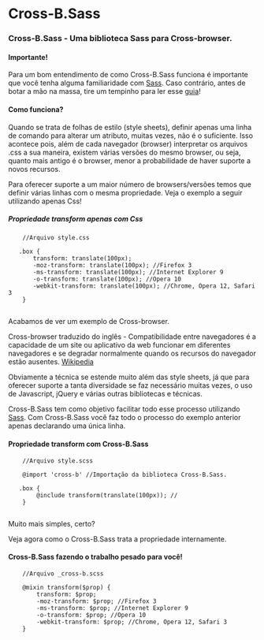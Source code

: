 # Cross-B.Sass
 
 
### Cross-B.Sass - Uma biblioteca Sass para Cross-browser.
 
 
#### Importante!
 
Para um bom entendimento de como Cross-B.Sass funciona é importante que você tenha alguma familiaridade com [Sass](https://sass-lang.com/guide). Caso contrário, antes de botar a mão na massa, tire um tempinho para ler esse [guia](https://sass-lang.com/guide)!
 
#### Como funciona?
 
Quando se trata de folhas de estilo (style sheets), definir apenas uma linha de comando para alterar um atributo, muitas vezes, não é o suficiente. Isso acontece pois, além de cada navegador (browser) interpretar os arquivos .css a sua maneira, existem várias versões do mesmo browser, ou seja, quanto mais antigo é o browser, menor a probabilidade de haver suporte a novos recursos. 
 
Para oferecer suporte a um maior número de browsers/versões temos que definir várias linhas com o mesma propriedade. Veja o exemplo a seguir utilizando apenas Css!
 
##### Propriedade transform apenas com Css
 
```
    //Arquivo style.css
 
   .box {
       transform: translate(100px);
       -moz-transform: translate(100px); //Firefox 3
       -ms-transform: translate(100px); //Internet Explorer 9
       -o-transform: translate(100px); //Opera 10
       -webkit-transform: translate(100px); //Chrome, Opera 12, Safari 3
    }
 
```

Acabamos de ver um exemplo de Cross-browser. 
 
Cross-browser traduzido do inglês - Compatibilidade entre navegadores é a capacidade de um site ou aplicativo da web funcionar em diferentes navegadores e se degradar normalmente quando os recursos do navegador estão ausentes. 
[Wikipedia](https://en.wikipedia.org/wiki/Cross-browser_compatibility)
 
Obviamente a técnica se estende muito além das style sheets, já que para oferecer suporte a tanta diversidade se faz necessário muitas vezes, o uso de Javascript, jQuery e várias outras bibliotecas e técnicas.
 
Cross-B.Sass tem como objetivo facilitar todo esse processo utilizando [Sass](https://sass-lang.com/guide). Com Cross-B.Sass você faz todo o processo do exemplo anterior apenas declarando uma única linha. 
 
#### Propriedade transform com Cross-B.Sass
 
```
    //Arquivo style.scss
 
    @import 'cross-b' //Importação da biblioteca Cross-B.Sass.
 
   .box {
        @include transform(translate(100px)); //
    }
 
```

Muito mais simples, certo?
 
Veja agora como o Cross-B.Sass trata a propriedade internamente.
 
#### Cross-B.Sass fazendo o trabalho pesado para você!
 
```
    //Arquivo _cross-b.scss
 
    @mixin transform($prop) {
        transform: $prop;
        -moz-transform: $prop; //Firefox 3
        -ms-transform: $prop; //Internet Explorer 9
        -o-transform: $prop; //Opera 10
        -webkit-transform: $prop; //Chrome, Opera 12, Safari 3
    }

```